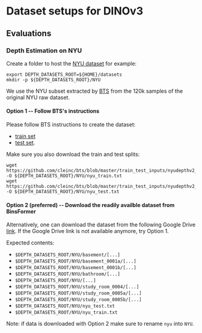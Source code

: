 # Dataset setups for DINOv3

## Evaluations

### Depth Estimation on NYU

Create a folder to host the [NYU dataset](https://cs.nyu.edu/~fergus/datasets/nyu_depth_v2.html) for example:

```
export DEPTH_DATASETS_ROOT=${HOME}/datasets
mkdir -p ${DEPTH_DATASETS_ROOT}/NYU
```

We use the NYU subset extracted by [BTS](https://github.com/cleinc/bts/blob/master/tensorflow/README.md) from the 120k samples of the original NYU raw dataset.

#### Option 1 -- Follow BTS's instructions
Please follow BTS instructions to create the dataset:
- [train set](https://github.com/cleinc/bts/blob/master/tensorflow/README.md#nyu-depvh-v2)
- [test set](https://github.com/cleinc/bts/blob/master/README.md#prepare-nyu-depth-v2-test-set).

Make sure you also download the train and test splits:
```
wget https://github.com/cleinc/bts/blob/master/train_test_inputs/nyudepthv2_train_files_with_gt.txt -O ${DEPTH_DATASETS_ROOT}/NYU/nyu_train.txt
wget https://github.com/cleinc/bts/blob/master/train_test_inputs/nyudepthv2_test_files_with_gt.txt -O ${DEPTH_DATASETS_ROOT}/NYU/nyu_test.txt
```

#### Option 2 (preferred) -- Download the readily availble dataset from BinsFormer
Alternatively, one can download the dataset from the following Google Drive [link](https://drive.google.com/file/d/1xI9ksHzCC_kUz6Z4FL_b1ttgj3RVHGwW/view?usp=sharing). If the Google Drive link is not available anymore, try Option 1.

Expected contents:
- `$DEPTH_DATASETS_ROOT/NYU/basement/[...]`
- `$DEPTH_DATASETS_ROOT/NYU/basement_0001a/[...]`
- `$DEPTH_DATASETS_ROOT/NYU/basement_0001b/[...]`
- `$DEPTH_DATASETS_ROOT/NYU/bathroom/[...]`
- `$DEPTH_DATASETS_ROOT/NYU/[...]`
- `$DEPTH_DATASETS_ROOT/NYU/study_room_0004/[...]`
- `$DEPTH_DATASETS_ROOT/NYU/study_room_0005a/[...]`
- `$DEPTH_DATASETS_ROOT/NYU/study_room_0005b/[...]`
- `$DEPTH_DATASETS_ROOT/NYU/nyu_test.txt`
- `$DEPTH_DATASETS_ROOT/NYU/nyu_train.txt`

Note: if data is downloaded with Option 2 make sure to rename `nyu` into `NYU`.

